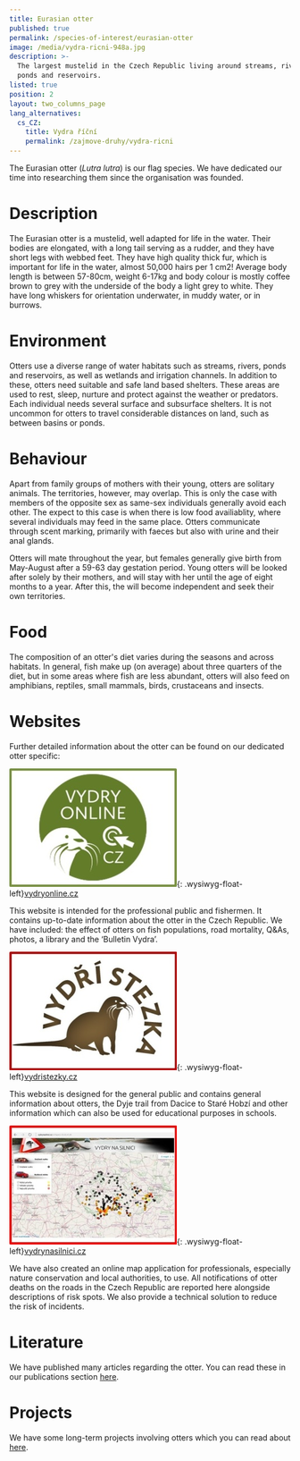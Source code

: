 ```yaml
---
title: Eurasian otter
published: true
permalink: /species-of-interest/eurasian-otter
image: /media/vydra-ricni-948a.jpg
description: >-
  The largest mustelid in the Czech Republic living around streams, rivers,
  ponds and reservoirs. 
listed: true
position: 2
layout: two_columns_page
lang_alternatives:
  cs_CZ:
    title: Vydra říční
    permalink: /zajmove-druhy/vydra-ricni
---
```

The Eurasian otter (_Lutra lutra_) is our flag species. We have dedicated our time into researching them since the organisation was founded. 

# Description

The Eurasian otter is a mustelid, well adapted for life in the water. Their bodies are elongated, with a long tail serving as a rudder, and they have short legs with webbed feet. They have high quality thick fur, which is important for life in the water, almost 50,000 hairs per 1 cm2! Average body length is between 57-80cm, weight 6-17kg and body colour is mostly coffee brown to grey with the underside of the body a light grey to white. They have long whiskers for orientation underwater, in muddy water, or in burrows.

# Environment

Otters use a diverse range of water habitats such as streams, rivers, ponds and reservoirs, as well as wetlands and irrigation channels. In addition to these, otters need suitable and safe land based shelters. These areas are used to rest, sleep, nurture and protect against the weather or predators. Each individual needs several surface and subsurface shelters. It is not uncommon for otters to travel considerable distances on land, such as between basins or ponds. 

# Behaviour

Apart from family groups of mothers with their young, otters are solitary animals. The territories, however, may overlap. This is only the case with members of the opposite sex as same-sex individuals generally avoid each other. The expect to this case is when there is low food availiablity, where several individuals may feed in the same place. Otters communicate through scent marking, primarily with faeces but also with urine and their anal glands. 

Otters will mate throughout the year, but females generally give birth from May-August after a 59-63 day gestation period. Young otters will be looked after solely by their mothers, and will stay with her until the age of eight months to a year. After this, the will become independent and seek their own territories. 

# Food

The composition of an otter's diet varies during the seasons and across habitats. In general, fish make up (on average) about three quarters of the diet, but in some areas where fish are less abundant, otters will also feed on amphibians, reptiles, small mammals, birds, crustaceans and insects.

# Websites

Further detailed information about the otter can be found on our dedicated otter specific:

![](/media/vydryonline_300.jpg){: .wysiwyg-float-left}[vydryonline.cz](https://www.vydryonline.cz) 

This website is intended for the professional public and fishermen. It contains up-to-date information about the otter in the Czech Republic. We have included: the effect of otters on fish populations, road mortality, Q&As, photos, a library and the ‘Bulletin Vydra’.

<div class="clearfix"></div>

![](/media/vydristezky_300.jpg){: .wysiwyg-float-left}[vydristezky.cz](https://www.vydristezky.cz)

This website is designed for the general public and contains general information about otters, the Dyje trail from Dacice to Staré Hobzí and other information which can also be used for educational purposes in schools.

<div class="clearfix"></div>

![](/media/vydrynasilnici_300.jpg){: .wysiwyg-float-left}[vydrynasilnici.cz](https://www.vydrynasilnici.cz)

We have also created an online map application for professionals, especially nature conservation and local authorities, to use. All notifications of otter deaths on the roads in the Czech Republic are reported here alongside descriptions of risk spots. We also provide a technical solution to reduce the risk of incidents.

<div class="clearfix"></div>

# Literature

We have published many articles regarding the otter. You can read these in our publications section [here](http://alka-wildlife-en.netlify.com/publications).

# Projects

We have some long-term projects involving otters which you can read about [here](http://alka-wildlife-en.netlify.com/projects/lutra-lutra).
